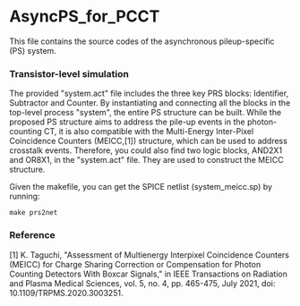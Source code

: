 # AsyncPS_for_PCCT

This file contains the source codes of the asynchronous pileup-specific (PS) system.

### Transistor-level simulation
The provided "system.act" file includes the three key PRS blocks: Identifier, Subtractor and Counter. By instantiating and connecting all the blocks in the top-level process 
"system", the entire PS structure can be built. While the proposed PS structure aims to address the pile-up events in the photon-counting CT, it is also compatible with the 
Multi-Energy Inter-Pixel Coincidence Counters (MEICC,\[1\]) structure, which can be used to address crosstalk events. Therefore, you could also find two logic blocks, 
AND2X1 and OR8X1, in the "system.act" file. They are used to construct the MEICC structure.

Given the makefile, you can get the SPICE netlist (system_meicc.sp) by running:

`make prs2net`



### Reference
\[1\] K. Taguchi, "Assessment of Multienergy Interpixel Coincidence Counters (MEICC) for Charge Sharing Correction or Compensation for Photon Counting Detectors With Boxcar Signals,"
in IEEE Transactions on Radiation and Plasma Medical Sciences, vol. 5, no. 4, pp. 465-475, July 2021, doi: 10.1109/TRPMS.2020.3003251.

